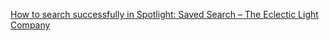  [How to search successfully in Spotlight: Saved Search – The Eclectic Light Company](https://eclecticlight.co/2025/06/03/how-to-search-successfully-in-spotlight-saved-search/) 